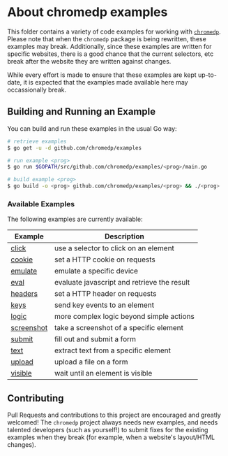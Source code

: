 # About chromedp examples

This folder contains a variety of code examples for working with
[`chromedp`][1]. Please note that when the `chromedp` package is being
rewritten, these examples may break. Additionally, since these examples are
written for specific websites, there is a good chance that the current
selectors, etc break after the website they are written against changes.

While every effort is made to ensure that these examples are kept up-to-date,
it is expected that the examples made available here may occassionally break.

## Building and Running an Example

You can build and run these examples in the usual Go way:

```sh
# retrieve examples
$ go get -u -d github.com/chromedp/examples

# run example <prog>
$ go run $GOPATH/src/github.com/chromedp/examples/<prog>/main.go

# build example <prog>
$ go build -o <prog> github.com/chromedp/examples/<prog> && ./<prog>
```
### Available Examples

The following examples are currently available:

<!-- the following section is updated by running `go run gen.go` -->
<!-- START EXAMPLES -->
| Example                   | Description                                 |
|---------------------------|---------------------------------------------|
| [click](/click)           | use a selector to click on an element       |
| [cookie](/cookie)         | set a HTTP cookie on requests               |
| [emulate](/emulate)       | emulate a specific device                   |
| [eval](/eval)             | evaluate javascript and retrieve the result |
| [headers](/headers)       | set a HTTP header on requests               |
| [keys](/keys)             | send key events to an element               |
| [logic](/logic)           | more complex logic beyond simple actions    |
| [screenshot](/screenshot) | take a screenshot of a specific element     |
| [submit](/submit)         | fill out and submit a form                  |
| [text](/text)             | extract text from a specific element        |
| [upload](/upload)         | upload a file on a form                     |
| [visible](/visible)       | wait until an element is visible            |
<!-- END EXAMPLES -->

## Contributing

Pull Requests and contributions to this project are encouraged and greatly
welcomed!  The `chromedp` project always needs new examples, and needs talented
developers (such as yourself!) to submit fixes for the existing examples when
they break (for example, when a website's layout/HTML changes).

[1]: https://github.com/chromedp/chromedp
